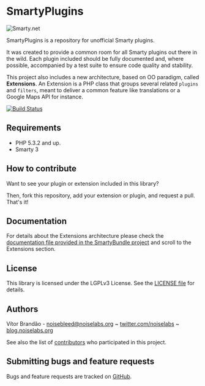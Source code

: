 SmartyPlugins
=============

![Smarty.net](http://www.smarty.net/images/icons/smarty-80x15.png)

SmartyPlugins is a repository for unofficial Smarty plugins. 

It was created to provide a common room for all Smarty plugins out there in the wild. Each plugin included should be fully documented and, where possible, accompanied by a test suite to ensure code quality and stability.

This project also includes a new architecture, based on OO paradigm, called **Extensions**. An Extension is a PHP class that groups several related `plugins` and `filters`, meant to deliver a common feature like translations or a Google Maps API for instance.

[![Build Status](https://secure.travis-ci.org/noiselabs/SmartyPlugins.png)](http://travis-ci.org/noiselabs/SmartyPlugins)

Requirements
------------

* PHP 5.3.2 and up.
* Smarty 3

How to contribute
-----------------

Want to see your plugin or extension included in this library? 

Then, fork this repository, add your extension or plugin, and request a pull. That's it!

Documentation
-------------

For details about the Extensions architecture please check the [documentation file provided in the SmartyBundle project](https://github.com/noiselabs/SmartyBundle/blob/master/Resources/doc/index.rst) and scroll to the Extensions section.

License
-------

This library is licensed under the LGPLv3 License. See the [LICENSE file](https://github.com/noiselabs/SmartyPlugins/blob/master/LICENSE) for details.

Authors
-------

Vítor Brandão - <noisebleed@noiselabs.org> ~ [twitter.com/noiselabs](http://twitter.com/noiselabs) ~ [blog.noiselabs.org](http://blog.noiselabs.org)

See also the list of [contributors](https://github.com/noiselabs/SmartyPlugins/contributors) who participated in this project.

Submitting bugs and feature requests
------------------------------------

Bugs and feature requests are tracked on [GitHub](https://github.com/noiselabs/SmartyPlugins/issues).